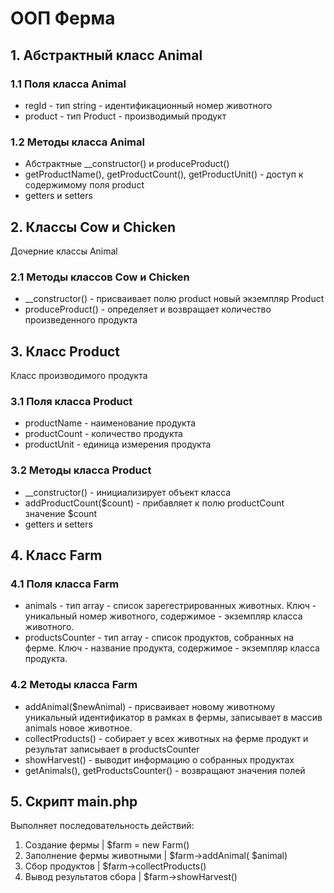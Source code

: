 # ООП Ферма

## 1. Абстрактный класс Animal
### 1.1 Поля класса Animal
* regId - тип string - идентификационный номер животного
* product - тип Product - производимый продукт 
### 1.2 Методы класса Animal
* Абстрактные __constructor() и produceProduct()
* getProductName(), getProductCount(), getProductUnit() - доступ к содержимому поля product
* getters и setters
## 2. Классы Сow и Chicken
Дочерние классы Animal
### 2.1 Методы классов Cow и Chicken
* __constructor() - присваивает полю product новый экземпляр Product
* produceProduct() - определяет и возвращает количество произведенного продукта
## 3. Класс Product
Класс производимого продукта
### 3.1 Поля класса Product
* productName - наименование продукта
* productCount - количество продукта
* productUnit - единица измерения продукта
### 3.2 Методы класса Product
* __constructor() - инициализирует объект класса
* addProductCount($count) - прибавляет к полю productCount значение $count 
* getters и setters
## 4. Класс Farm
### 4.1 Поля класса Farm
* animals - тип array - список зарегестрированных животных. Ключ - уникальный номер животного, содержимое - экземпляр класса животного.
* productsCounter - тип array - список продуктов, собранных на ферме. Ключ - название продукта, содержимое - экземпляр класса продукта.
### 4.2 Методы класса Farm
* addAnimal($newAnimal) - присваивает новому животному уникальный идентификатор в рамках в фермы, записывает в массив animals новое животное.
* collectProducts() - собирает у всех животных на ферме продукт и результат записывает в productsCounter
* showHarvest() - выводит информацию о собранных продуктах
* getAnimals(), getProductsCounter() - возвращают значения полей
## 5. Скрипт main.php
Выполняет последовательность действий:
1. Создание фермы | $farm = new Farm()
2. Заполнение фермы животными | $farm->addAnimal( $animal)
3. Сбор продуктов | $farm->collectProducts()
4. Вывод результатов сбора | $farm->showHarvest()